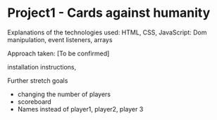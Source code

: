 # Project1 - Cards against humanity

Explanations of the technologies used: HTML, CSS, JavaScript: Dom manipulation, event listeners, arrays

Approach taken:
[To be confirmed]

installation instructions,

Further stretch goals

- changing the number of players
- scoreboard
- Names instead of player1, player2, player 3
